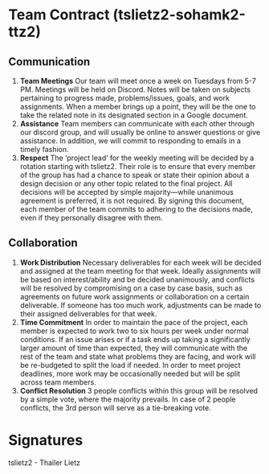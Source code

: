 # Team Contract (tslietz2-sohamk2-ttz2)

## Communication
1. **Team Meetings** Our team will meet once a week on Tuesdays from 5-7 PM. Meetings will be held on Discord. Notes will be taken on subjects pertaining to progress made, problems/issues, goals, and work assignments. When a member brings up a point, they will be the one to take the related note in its designated section in a Google document.
2. **Assistance** Team members can communicate with each other through our discord group, and will usually be online to answer questions or give assistance. In addition, we will commit to responding to emails in a timely fashion.
3. **Respect** The ‘project lead’ for the weekly meeting will be decided by a rotation starting with tslietz2. Their role is to ensure that every member of the group has had a chance to speak or state their opinion about a design decision or any other topic related to the final project. All decisions will be accepted by simple majority—while unanimous agreement is preferred, it is not required. By signing this document, each member of the team commits to adhering to the decisions made, even if they personally disagree with them.

## Collaboration
1. **Work Distribution** Necessary deliverables for each week will be decided and assigned at the team meeting for that week. Ideally assignments will be based on interest/ability and be decided unanimously, and conflicts will be resolved by compromising on a case by case basis, such as agreements on future work assignments or collaboration on a certain deliverable.  If someone has too much work, adjustments can be made to their assigned deliverables for that week.
2. **Time Commitment** In order to maintain the pace of the project, each member is expected to work two to six hours per week under normal conditions. If an issue arises or if a task ends up taking a significantly larger amount of time than expected, they will communicate with the rest of the team and state what problems they are facing, and work will be re-budgeted to split the load if needed. In order to meet project deadlines, more work may be occasionally needed but will be split across team members.
3. **Conflict Resolution** 3 people conflicts within this group will be resolved by a simple vote, where the majority prevails. In case of 2 people conflicts, the 3rd person will serve as a tie-breaking vote.

# Signatures
tslietz2 - Thailer Lietz
